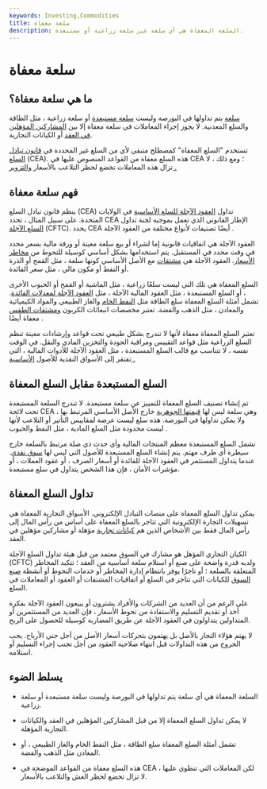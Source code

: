 ```yaml
---
keywords: Investing,Commodities
title: سلعة معفاة
description: السلعة المعفاة هي أي سلعة غير سلعة زراعية أو مستبعدة.
---
```


# سلعة معفاة
## ما هي سلعة معفاة؟

[سلعة](/commodity) يتم تداولها في البورصة وليست [سلعة مستبعدة](/excluded_commodity) أو سلعة زراعية ، مثل الطاقة والسلع المعدنية. لا يجوز إجراء المعاملات في سلعة معفاة إلا بين [المشاركين المؤهلين في العقد](/eligible_contract_participant) أو الكيانات التجارية.

تستخدم "السلع المعفاة" كمصطلح متبقي لأي من السلع غير المحددة في [قانون تبادل السلع](/cea) (CEA). هذه السلع معفاة من القواعد المنصوص عليها في CEA ؛ ومع ذلك ، لا تزال هذه المعاملات تخضع لحظر التلاعب بالأسعار [والتزوير .](/fraud)

## فهم سلعة معفاة

ينظم قانون تبادل السلع (CEA) تداول [العقود الآجلة للسلع الأساسية](/futurescontract) في الولايات المتحدة. على سبيل المثال ، تحدد CEA الإطار القانوني الذي تعمل بموجبه لجنة تداول [السلع الآجلة](/cftc) (CFTC). يحدد CEA أيضًا تصنيفات لأنواع مختلفة من العقود الآجلة .

العقود الآجلة هي اتفاقيات قانونية إما لشراء أو بيع سلعة معينة أو ورقة مالية بسعر محدد في وقت محدد في المستقبل. يتم استخدامها بشكل أساسي كوسيلة للتحوط من [مخاطر الأسعار](/pricerisk). العقود الآجلة هي [مشتقات](/derivative) مع الأصل الأساسي كونها سلعة ، مثل القمح أو الذرة أو النفط أو مكون مالي ، مثل سعر الفائدة.

السلع المعفاة هي تلك التي ليست سلعًا زراعية ، مثل الماشية أو القمح أو الحبوب الأخرى ، أو السلع المستبعدة ، مثل العقود المالية الآجلة ، مثل [العقود الآجلة لمعدلات الفائدة](/interestratefuture). تشمل أمثلة السلع المعفاة سلع الطاقة مثل [النفط الخام](/crude-oil) والغاز الطبيعي والمواد الكيميائية والمعادن ، مثل الذهب والفضة. تعتبر مخصصات انبعاثات الكربون [ومشتقات الطقس](/weatherderivative) معفاة أيضًا .

تعتبر السلع المعفاة معفاة لأنها لا تندرج بشكل طبيعي تحت قواعد وإرشادات معينة تنظم السلع الزراعية مثل قواعد التقييس ومراقبة الجودة والتخزين المادي والنقل. في الوقت نفسه ، لا تتناسب مع قالب السلع المستبعدة ، مثل العقود الآجلة للأدوات المالية ، التي تفتقر إلى الأسواق النقدية للأصول [الأساسية .](/underlying-asset)

## السلع المستبعدة مقابل السلع المعفاة

تم إنشاء تصنيف السلع المعفاة للتمييز عن سلعة مستبعدة. لا تندرج السلعة المستبعدة تحت لائحة CEA وهي سلعة ليس لها [قيمتها الجوهرية](/intrinsicvalue) خارج الأصل الأساسي المرتبط بها ، ولا يمكن تداولها في البورصة. هذه سلع ليست عرضة لمقاييس التأثير أو التلاعب لأنها ليست محدودة مثل السلع المادية ، مثل النفط والحبوب .

تشمل السلع المستبعدة معظم المنتجات المالية وأي حدث ذي صلة مرتبط بالسلعة خارج سيطرة أي طرف مهتم. يتم إنشاء السلع المستبعدة للأصول التي ليس لها [سوق نقدي](/cashmarket). عندما يتداول المستثمر في العقود الآجلة للفائدة أو أسعار الصرف ، أو عقود العملات ، أو مؤشرات الأمان ، فإن هذا الشخص يتداول في سلع مستبعدة.

## تداول السلع المعفاة

يمكن تداول السلع المعفاة على منصات التبادل الإلكتروني. الأسواق التجارية المعفاة هي تسهيلات التجارة الإلكترونية التي تتاجر بالسلع المعفاة على أساس من رأس المال إلى رأس المال فقط بين الأشخاص الذين هم [كيانات تجارية](/eligible_commercial_entity) مؤهلة أو مشاركين مؤهلين في العقد.

الكيان التجاري المؤهل هو مشارك في السوق معتمد من قبل هيئة تداول السلع الآجلة (CFTC) ولديه قدرة واضحة على صنع أو استلام سلعة أساسية من العقد ؛ تتكبد المخاطر المتعلقة بالسلعة ؛ أو تاجرًا يوفر بانتظام إدارة المخاطر أو خدمات التحوط أو أنشطة [صنع السوق](/marketmaker) للكيانات التي تتاجر في السلع أو اتفاقيات المشتقات أو العقود أو المعاملات في السلع.

على الرغم من أن العديد من الشركات والأفراد يشترون أو يبيعون العقود الآجلة بفكرة أخذ أو تقديم التسليم والاستفادة من تحوط الأسعار ، فإن العديد من المستثمرين أو المتداولين يتداولون في العقود الآجلة عن طريق المضاربة كوسيلة للحصول على الربح.

لا يهتم هؤلاء التجار بالأصل بل يهتمون بتحركات أسعار الأصل من أجل جني الأرباح. يجب الخروج من هذه التداولات قبل انتهاء صلاحية العقود من أجل تجنب إجراء التسليم أو استلامه.

## يسلط الضوء

- السلعة المعفاة هي أي سلعة يتم تداولها في البورصة وليست سلعة مستبعدة أو سلعة زراعية.

- لا يمكن تداول السلع المعفاة إلا من قبل المشاركين المؤهلين في العقد والكيانات التجارية المؤهلة.

- تشمل أمثلة السلع المعفاة سلع الطاقة ، مثل النفط الخام والغاز الطبيعي ، أو المعادن مثل الذهب والفضة.

- هذه السلع معفاة من القواعد الموضحة في CEA ، لكن المعاملات التي تنطوي عليها لا تزال تخضع لحظر الغش والتلاعب بالأسعار.

